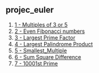 <section>
  <h1>projec_euler</h1>
</section>

<section>
  <ol>
    <a href="https://github.com/ShaharAshe/projec_euler/blob/main/euler-1-Multiples_of_3_or_5.py" alt="1 - Multiples of 3 or 5"><li> 1 - Multiples of 3 or 5 </li></a>
    <a href="https://github.com/ShaharAshe/projec_euler/blob/main/euler-2-Even_Fibonacci_numbers.py" alt="2 - Even Fibonacci numbers"><li> 2 - Even Fibonacci numbers </li></a>
    <a href="https://github.com/ShaharAshe/projec_euler/blob/main/euler-1-Multiples_of_3_or_5.py" alt="3 - Largest Prime Factor"><li> 3 - Largest Prime Factor </li></a>
    <a href="https://github.com/ShaharAshe/projec_euler/blob/main/euler-4-Largest_Palindrome_Product.py" alt="4 - Largest Palindrome Product"><li> 4 - Largest Palindrome Product </li></a>
    <a href="https://github.com/ShaharAshe/projec_euler/blob/main/euler-5-Smallest_Multiple.py" alt="5 - Smallest Multiple"><li> 5 - Smallest_Multiple </li></a>
    <a href="https://github.com/ShaharAshe/projec_euler/blob/main/euler-6-Sum_Square_Difference.py" alt="6 - Sum Square Difference"><li> 6 - Sum Square Difference </li></a>
    <a href="https://github.com/ShaharAshe/projec_euler/blob/main/euler-7-10001st_Prime.py" alt="7 - 10001st Prime"><li> 7 - 10001st Prime </li></a>
  </ol>
</section>
